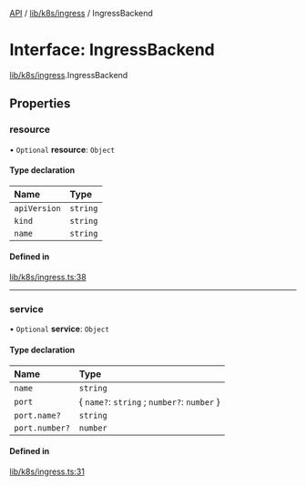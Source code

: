 [API](../API.md) / [lib/k8s/ingress](../modules/lib_k8s_ingress.md) / IngressBackend

# Interface: IngressBackend

[lib/k8s/ingress](../modules/lib_k8s_ingress.md).IngressBackend

## Properties

### resource

• `Optional` **resource**: `Object`

#### Type declaration

| Name | Type |
| :------ | :------ |
| `apiVersion` | `string` |
| `kind` | `string` |
| `name` | `string` |

#### Defined in

[lib/k8s/ingress.ts:38](https://github.com/kubernetes-sigs/headlamp/blob/072d2509b/frontend/src/lib/k8s/ingress.ts#L38)

___

### service

• `Optional` **service**: `Object`

#### Type declaration

| Name | Type |
| :------ | :------ |
| `name` | `string` |
| `port` | { `name?`: `string` ; `number?`: `number`  } |
| `port.name?` | `string` |
| `port.number?` | `number` |

#### Defined in

[lib/k8s/ingress.ts:31](https://github.com/kubernetes-sigs/headlamp/blob/072d2509b/frontend/src/lib/k8s/ingress.ts#L31)
